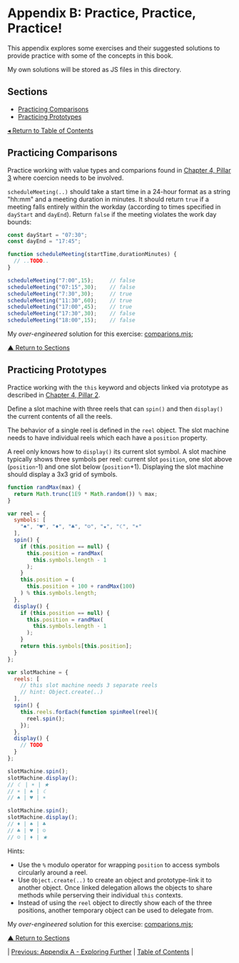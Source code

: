 # Appendix B: Practice, Practice, Practice!
This appendix explores some exercises and their suggested solutions to provide practice with some of the concepts in this book.

My own solutions will be stored as JS files in this directory.

## Sections
* [Practicing Comparisons](#practicing-comparisons)
* [Practicing Prototypes](#practicing-prototypes)

[◂ Return to Table of Contents](../README.md)

## Practicing Comparisons
Practice working with value types and comparions found in [Chapter 4, Pillar 3](../04/README.md#pillar-3-types-and-coercion) where coercion needs to be involved.

`scheduleMeeting(..)` should take a start time in a 24-hour format as a string "hh:mm" and a meeting duration in minutes. It should return `true` if a meeting falls entirely within the workday (according to times specified in `dayStart` and `dayEnd`). Return `false` if the meeting violates the work day bounds:

```javascript
const dayStart = "07:30";
const dayEnd = "17:45";

function scheduleMeeting(startTime,durationMinutes) {
  // ..TODO..
}

scheduleMeeting("7:00",15);     // false
scheduleMeeting("07:15",30);    // false
scheduleMeeting("7:30",30);     // true
scheduleMeeting("11:30",60);    // true
scheduleMeeting("17:00",45);    // true
scheduleMeeting("17:30",30);    // false
scheduleMeeting("18:00",15);    // false
```

My _over-engineered_ solution for this exercise: [comparions.mjs](./comparisons.mjs);

[▲ Return to Sections](#sections)

## Practicing Prototypes
Practice working with the `this` keyword and objects linked via prototype as described in [Chapter 4, Pillar 2](#pillar-2-prototypes).

Define a slot machine with three reels that can `spin()` and then `display()` the current contents of all the reels.

The behavior of a single reel is defined in the `reel` object. The slot machine needs to have individual reels which each have a `position` property.

A reel only knows how to `display()` its current slot symbol. A slot machine typically shows three symbols per reel: current slot `position`, one slot above (`position`-1) and one slot below (`position`+1). Displaying the slot machine should display a 3x3 grid of symbols.

```javascript
function randMax(max) {
  return Math.trunc(1E9 * Math.random()) % max;
}

var reel = {
  symbols: [
    "♠", "♥", "♦", "♣", "☺", "★", "☾", "☀"
  ],
  spin() {
    if (this.position == null) {
      this.position = randMax(
        this.symbols.length - 1
      );
    }
    this.position = (
      this.position + 100 + randMax(100)
    ) % this.symbols.length;
  },
  display() {
    if (this.position == null) {
      this.position = randMax(
        this.symbols.length - 1
      );
    }
    return this.symbols[this.position];
  }
};

var slotMachine = {
  reels: [
    // this slot machine needs 3 separate reels
    // hint: Object.create(..)
  ],
  spin() {
    this.reels.forEach(function spinReel(reel){
      reel.spin();
    });
  },
  display() {
    // TODO
  }
};

slotMachine.spin();
slotMachine.display();
// ☾ | ☀ | ★
// ☀ | ♠ | ☾
// ♠ | ♥ | ☀

slotMachine.spin();
slotMachine.display();
// ♦ | ♠ | ♣
// ♣ | ♥ | ☺
// ☺ | ♦ | ★
```

Hints:
* Use the `%` modulo operator for wrapping `position` to access symbols circularly around a reel.
* Use `Object.create(..)` to create an object and prototype-link it to another object. Once linked delegation allows the objects to share methods while perserving their individual `this` contexts.
* Instead of using the `reel` object to directly show each of the three positions, another temporary object can be used to delegate from.

My _over-engineered_ solution for this exercise: [comparions.mjs](./prototypes.mjs);

[▲ Return to Sections](#sections)

| [Previous: Appendix A - Exploring Further](../appendixA/README.md) | [Table of Contents](../README.md#table-of-contents) |

